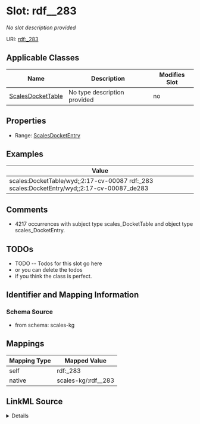 

# Slot: rdf__283


_No slot description provided_





URI: [rdf:_283](http://www.w3.org/1999/02/22-rdf-syntax-ns#_283)



<!-- no inheritance hierarchy -->





## Applicable Classes

| Name | Description | Modifies Slot |
| --- | --- | --- |
| [ScalesDocketTable](../classes/ScalesDocketTable.md) | No type description provided |  no  |







## Properties

* Range: [ScalesDocketEntry](../classes/ScalesDocketEntry.md)






## Examples

| Value |
| --- |
| scales:DocketTable/wyd;;2:17-cv-00087 rdf:_283 scales:DocketEntry/wyd;;2:17-cv-00087_de283 |

## Comments

* 4217 occurrences with subject type scales_DocketTable and object type scales_DocketEntry.

## TODOs

* TODO -- Todos for this slot go here
* or you can delete the todos
* if you think the class is perfect.

## Identifier and Mapping Information







### Schema Source


* from schema: scales-kg




## Mappings

| Mapping Type | Mapped Value |
| ---  | ---  |
| self | rdf:_283 |
| native | scales-kg/:rdf__283 |




## LinkML Source

<details>
```yaml
name: rdf__283
description: No slot description provided
todos:
- TODO -- Todos for this slot go here
- or you can delete the todos
- if you think the class is perfect.
comments:
- 4217 occurrences with subject type scales_DocketTable and object type scales_DocketEntry.
examples:
- value: scales:DocketTable/wyd;;2:17-cv-00087 rdf:_283 scales:DocketEntry/wyd;;2:17-cv-00087_de283
from_schema: scales-kg
rank: 1000
slot_uri: rdf:_283
alias: rdf__283
domain_of:
- scales_DocketTable
range: scales_DocketEntry

```
</details>